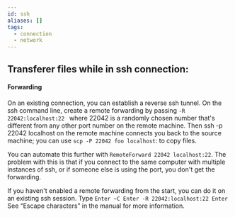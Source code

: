 ```yaml
---
id: ssh
aliases: []
tags:
  - connection
  - network
---
```


## Transferer files while in ssh connection:
#### Forwarding
On an existing connection, you can establish a reverse ssh tunnel. On the ssh command line, create a remote forwarding by passing 
`-R 22042:localhost:22 `
where 22042 is a randomly chosen number that's different from any other port number on the remote machine. Then ssh -p 22042 localhost on the remote machine connects you back to the source machine; you can use 
`scp -P 22042 foo localhost`: to copy files.

You can automate this further with `RemoteForward 22042 localhost:22`. The problem with this is that if you connect to the same computer with multiple instances of ssh, or if someone else is using the port, you don't get the forwarding.

If you haven't enabled a remote forwarding from the start, you can do it on an existing ssh session. Type
`Enter ~C Enter -R 22042:localhost:22 Enter` 
See “Escape characters” in the manual for more information.
